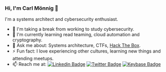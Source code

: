 ### Hi, I'm Carl Mönnig 👋

I'm a systems architect and cybersecurity enthusiast.

- 🔭 I'm taking a break from working to study cybersecurity.
- 🌱 I'm currently learning read teaming, cloud automation and cryptography.
- 💬 Ask me about: Systems architecture, CTFs, [Hack The Box](https://hackthebox.eu/).
- ⚡ Fun fact: I love experiencing other cultures, learning new things and attending meetups.
- 📫 Reach me at: [![Linkedin Badge](https://img.shields.io/badge/-carlmon-blue?style=flat-square&logo=Linkedin&logoColor=white&link=https://www.linkedin.com/in/carlmon/)](https://www.linkedin.com/in/carlmon/) [![Twitter Badge](https://img.shields.io/badge/-@carlmonnig-1ca0f1?style=flat-square&labelColor=1ca0f1&logo=twitter&logoColor=white&link=https://twitter.com/carlmonnig)](https://twitter.com/carlmonnig) [![Keybase Badge](https://img.shields.io/badge/-spymky-3663ea?style=flat-square&labelColor=3663ea&logo=keybase&logoColor=white&link=https://keybase.io/spymky)](https://keybase.io/spymky)
